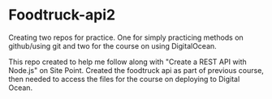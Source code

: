 # Foodtruck-api2
Creating two repos for practice. One for simply practicing methods on github/using git and two for the course on using DigitalOcean.

This repo created to help me follow along with "Create a REST API with Node.js" on Site Point. Created the foodtruck api as part of previous course, then needed to access the files for the course on deploying to Digital Ocean. 
